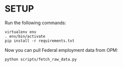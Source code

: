 
# SETUP

Run the following commands:

```
virtualenv env
. env/bin/activate
pip install -r requirements.txt
```

Now you can pull Federal employment data from OPM:  

```
python scripts/fetch_raw_data.py
```
